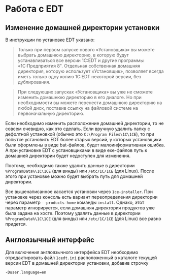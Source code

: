 # Работа с EDT

## Изменение домашней директории установки
В инструкции по установке EDT указано:
> Только при первом запуске нового «Установщика» вы можете выбрать домашнюю директорию, в которую будут устанавливаться все версии 1C:EDT и другие программы «1С:Предприятия 8". Отдельная собственная домашняя директория, которую использует «Установщик», позволяет всегда иметь только одну копию 1C:EDT некоторой версии, без дублирования.

> При следующих запусках «Установщика» вы уже не сможете изменить домашнюю директорию в его диалоге. Но при необходимости вы можете перенести домашнюю директорию на любой диск, поставив ссылку на файловой системе на первоначальную директорию.

Если необходимо изменить расположение домашней директории, то не совсем очевидно, как это сделать. Если вручную удалить папку с дефолтной установкой (обычно это `C:\Program Files\1C\1CE`), то при попытке установить EDT более старых версий, у которых установщики были оформлены в виде bat-файлов, будет малоинформативная ошибка. А при установке EDT с установщиками в виде exe-файлов путь к домашней директории будет недоступен для изменения.  

Поэтому, необходимо также удалить данные в директории `%ProgramData%\1C\1CE` (для винды) или `/etc/1C/1CE` (для Linux). После этого при установке можно будет выбрать путь для домашней директории.

Все вышенаписанное касается установки через `1ce-installer`. При установке через консоль есть вариант переопределения директории через параметр `--products-home` команды `install`. Однако, этот параметр игнорируется, если домашняя директория продуктов уже была задана на хосте. Поэтому удалять данные в директории `%ProgramData%\1C\1CE` (для винды) или `/etc/1C/1CE` (для Linux) все равно придется.
   
## Англоязычный интерфейс

Для включения англоязычного интерфейса EDT необходимо отредактировать файл `1cedt.ini` расположенный в каталоге текущей версии EDT в домашней директории установки, добавив строчку
```
-Duser.language=en
```

